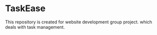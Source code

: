 # TaskEase
This repository is created for website development group project. which deals with task management.
